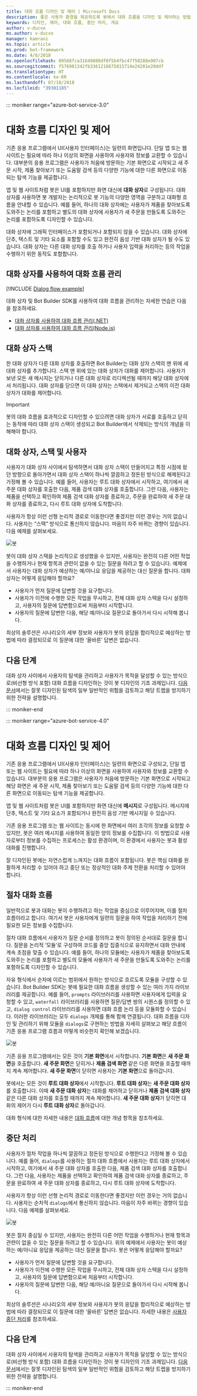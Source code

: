 ```yaml
---
title: 대화 흐름 디자인 및 제어 | Microsoft Docs
description: 좋은 사용자 환경을 제공하도록 봇에서 대화 흐름을 디자인 및 제어하는 방법을 알아봅니다.
keywords: 디자인, 제어, 대화 흐름, 중단 처리, 개요
author: v-ducvo
ms.author: v-ducvo
manager: kamrani
ms.topic: article
ms.prod: bot-framework
ms.date: 4/8/2018
ms.openlocfilehash: 09568fca31649880df0f5b4fbc47f50288e907cb
ms.sourcegitcommit: f576981342fb3361216675815714e24281e20ddf
ms.translationtype: HT
ms.contentlocale: ko-KR
ms.lasthandoff: 07/18/2018
ms.locfileid: "39301185"
---
```

::: moniker range="azure-bot-service-3.0"

# <a name="design-and-control-conversation-flow"></a>대화 흐름 디자인 및 제어

기존 응용 프로그램에서 UI(사용자 인터페이스)는 일련의 화면입니다. 
단일 앱 또는 웹 사이트는 필요에 따라 하나 이상의 화면을 사용하여 사용자와 정보를 교환할 수 있습니다. 
대부분의 응용 프로그램은 사용자가 처음에 방문하는 기본 화면으로 시작되고 새 주문 시작, 제품 찾아보기 또는 도움말 검색 등의 다양한 기능에 대한 다른 화면으로 이동되는 탐색 기능을 제공합니다.

앱 및 웹 사이트처럼 봇은 UI를 포함하지만 화면 대신에 **대화 상자**로 구성됩니다. 
대화 상자를 사용하면 봇 개발자는 논리적으로 봇 기능의 다양한 영역을 구분하고 대화형 흐름을 안내할 수 있습니다. 예를 들어, 하나의 대화 상자에는 사용자가 제품을 찾아보도록 도와주는 논리를 포함하고 별도의 대화 상자에 사용자가 새 주문을 만들도록 도와주는 논리를 포함하도록 디자인할 수 있습니다. 

대화 상자에 그래픽 인터페이스가 포함되거나 포함되지 않을 수 있습니다. 대화 상자에 단추, 텍스트 및 기타 요소를 포함할 수도 있고 완전히 음성 기반 대화 상자가 될 수도 있습니다. 대화 상자는 다른 대화 상자를 호출 하거나 사용자 입력을 처리하는 등의 작업을 수행하기 위한 동작도 포함합니다.

## <a name="using-dialogs-to-manage-conversation-flow"></a>대화 상자를 사용하여 대화 흐름 관리

[!INCLUDE [Dialog flow example](~/includes/snippet-dotnet-manage-conversation-flow-intro.md)]

대화 상자 및 Bot Builder SDK를 사용하여 대화 흐름을 관리하는 자세한 연습은 다음을 참조하세요.

- [대화 상자를 사용하여 대화 흐름 관리(.NET)](~/dotnet/bot-builder-dotnet-manage-conversation-flow.md)
- [대화 상자를 사용하여 대화 흐름 관리(Node.js)](~/nodejs/bot-builder-nodejs-manage-conversation-flow.md)

## <a name="dialog-stack"></a>대화 상자 스택

한 대화 상자가 다른 대화 상자를 호출하면 Bot Builder는 대화 상자 스택의 맨 위에 새 대화 상자를 추가합니다. 
스택 맨 위에 있는 대화 상자가 대화를 제어합니다. 
사용자가 보낸 모든 새 메시지는 닫히거나 다른 대화 상자로 리디렉션될 때까지 해당 대화 상자에서 처리됩니다. 
대화 상자를 닫으면 이 대화 상자는 스택에서 제거되고 스택의 이전 대화 상자가 대화를 제어합니다. 

> [!IMPORTANT]
> 봇의 대화 흐름을 효과적으로 디자인할 수 있으려면 대화 상자가 서로를 호출하고 닫히는 동작에 따라 대화 상자 스택이 생성되고 Bot Builder에서 삭제되는 방식의 개념을 이해해야 합니다. 

## <a name="dialogs-stacks-and-humans"></a>대화 상자, 스택 및 사용자

사용자가 대화 상자 사이에서 탐색하면서 대화 상자 스택이 만들어지고 특정 시점에 왔던 방향으로 돌아가면서 대화 상자 스택이 하나씩 깔끔하고 정돈된 방식으로 해제된다고 가정해 볼 수 있습니다. 
예를 들어, 사용자는 루트 대화 상자에서 시작하고, 여기에서 새 주문 대화 상자를 호출한 다음, 제품 검색 대화 상자를 호출합니다. 
그런 다음, 사용자는 제품을 선택하고 확인하여 제품 검색 대화 상자를 종료하고, 주문을 완료하여 새 주문 대화 상자를 종료하고, 다시 루트 대화 상자에 도착합니다. 

사용자가 항상 이런 선형 논리적 경로로 이동한다면 좋겠지만 이런 경우는 거의 없습니다. 
사용자는 “스택” 방식으로 통신하지 않습니다. 마음이 자주 바뀌는 경향이 있습니다. 
다음 예제를 살펴보세요. 

![봇](~/media/bot-service-design-conversation-flow/stack-issue.png)

봇이 대화 상자 스택을 논리적으로 생성했을 수 있지만, 사용자는 완전히 다른 어떤 작업을 수행하거나 현재 항목과 관련이 없을 수 있는 질문을 하려고 할 수 있습니다. 
예제에서 사용자는 대화 상자가 예상하는 예/아니요 응답을 제공하는 대신 질문을 합니다. 
대화 상자는 어떻게 응답해야 할까요?

- 사용자가 먼저 질문에 답변할 것을 요구합니다. 
- 사용자가 이전에 수행한 모든 작업을 무시하고, 전체 대화 상자 스택을 다시 설정하고, 사용자의 질문에 답변함으로써 처음부터 시작합니다. 
- 사용자의 질문에 답변한 다음, 해당 예/아니요 질문으로 돌아가서 다시 시작해 봅니다. 

최상의 솔루션은 시나리오의 세부 정보와 사용자가 봇의 응답을 합리적으로 예상하는 방법에 따라 결정되므로 이 질문에 대한 ‘올바른’ 답변은 없습니다. 

## <a name="next-steps"></a>다음 단계

대화 상자 사이에서 사용자의 탐색을 관리하고 사용자가 목적을 달성할 수 있는 방식으로(비선형 방식 포함) 대화 흐름을 디자인하는 것이 봇 디자인의 기초 과제입니다. 
[다음 문서](~/bot-service-design-navigation.md)에서는 잘못 디자인된 탐색의 일부 일반적인 위험을 검토하고 해당 트랩을 방지하기 위한 전략을 설명합니다. 

::: moniker-end

::: moniker range="azure-bot-service-4.0"
# <a name="design-and-control-conversation-flow"></a>대화 흐름 디자인 및 제어

기존 응용 프로그램에서 UI(사용자 인터페이스)는 일련의 화면으로 구성되고, 단일 앱 또는 웹 사이트는 필요에 따라 하나 이상의 화면을 사용하여 사용자와 정보를 교환할 수 있습니다. 
대부분의 응용 프로그램은 사용자가 처음에 방문하는 기본 화면으로 시작되고 해당 화면은 새 주문 시작, 제품 찾아보기 또는 도움말 검색 등의 다양한 기능에 대한 다른 화면으로 이동되는 탐색 기능을 제공합니다.

앱 및 웹 사이트처럼 봇은 UI를 포함하지만 화면 대신에 **메시지**로 구성됩니다. 메시지에 단추, 텍스트 및 기타 요소가 포함되거나 완전히 음성 기반 메시지일 수 있습니다. 

기존 응용 프로그램 또는 웹 사이트는 동시에 한 화면에서 여러 조각의 정보를 요청할 수 있지만, 봇은 여러 메시지를 사용하여 동일한 양의 정보를 수집합니다. 이 방법으로 사용자로부터 정보를 수집하는 프로세스는 활성 환경이며, 이 환경에서 사용자는 봇과 활성 대화를 진행합니다. 

잘 디자인된 봇에는 자연스럽게 느껴지는 대화 흐름이 포함됩니다. 봇은 핵심 대화를 원활하게 처리할 수 있어야 하고 중단 또는 정상적인 대화 주제 전환을 처리할 수 있어야 합니다. 

## <a name="procedural-conversation-flow"></a>절차 대화 흐름

일반적으로 봇과 대화는 봇이 수행하려고 하는 작업을 중심으로 이루어지며, 이를 절차 흐름이라고 합니다. 여기서 봇은 사용자에게 일련의 질문을 하여 작업을 처리하기 전에 필요한 모든 정보를 수집합니다.

절차 대화 흐름에서 사용자가 질문 순서를 정의하고 봇이 정의된 순서대로 질문을 합니다. 질문을 논리적 ‘모듈’로 구성하여 코드를 중앙 집중식으로 유지하면서 대화 안내에 계속 초점을 맞출 수 있습니다. 예를 들어, 하나의 모듈에는 사용자가 제품을 찾아보도록 도와주는 논리를 포함하고 별도의 모듈에 사용자가 새 주문을 만들도록 도와주는 논리를 포함하도록 디자인할 수 있습니다. 

자유 형식에서 순차에 이르는 범위에서 원하는 방식으로 흐르도록 모듈을 구성할 수 있습니다. Bot Builder SDK는 봇에 필요한 대화 흐름을 생성할 수 있는 여러 가지 라이브러리를 제공합니다. 예를 들어, `prompts` 라이브러리를 사용하면 사용자에게 입력을 요청할 수 있고, `waterfall` 라이브러리를 사용하면 질문/답변 쌍의 시퀀스를 정의할 수 있고, `dialog control` 라이브러리를 사용하면 대화 흐름 논리 등을 모듈화할 수 있습니다. 이러한 라이브러리는 모두 `dialogs` 개체를 통해 함께 연결됩니다. 대화 흐름을 디자인 및 관리하기 위해 모듈을 `dialogs`로 구현하는 방법을 자세히 살펴보고 해당 흐름이 기존 응용 프로그램 흐름과 어떻게 비슷한지 확인해 보겠습니다.

![봇](~/media/designing-bots/core/dialogs-screens.png)

기존 응용 프로그램에서는 모든 것이 **기본 화면**에서 시작합니다.
**기본 화면**은 **새 주문 화면**을 호출합니다.
**새 주문 화면**은 닫히거나 **제품 검색 화면** 같은 다른 화면을 호출할 때까지 계속 제어합니다. 
**새 주문 화면**이 닫히면 사용자는 **기본 화면**으로 돌아갑니다.

봇에서는 모든 것이 **루트 대화 상자**에서 시작합니다. 
**루트 대화 상자**는 **새 주문 대화 상자**를 호출합니다. 
이때 **새 주문 대화 상자**는 대화를 제어하고 닫히거나 **제품 검색 대화 상자** 같은 다른 대화 상자를 호출할 때까지 계속 제어합니다. 
**새 주문 대화 상자**가 닫히면 대화의 제어가 다시 **루트 대화 상자**로 돌아갑니다.

대화 형식에 대한 자세한 내용은 [대화 흐름](v4sdk/bot-builder-conversations.md)에 대한 개념 항목을 참조하세요.

## <a name="handle-interruptions"></a>중단 처리

사용자가 절차 작업을 하나씩 깔끔하고 정돈된 방식으로 수행한다고 가정해 볼 수 있습니다. 
예를 들어, `dialogs`를 사용하는 절차 대화 흐름에서 사용자는 루트 대화 상자에서 시작하고, 여기에서 새 주문 대화 상자를 호출한 다음, 제품 검색 대화 상자를 호출합니다. 그런 다음, 사용자는 제품을 선택하고 확인하여 제품 검색 대화 상자를 종료하고, 주문을 완료하여 새 주문 대화 상자를 종료하고, 다시 루트 대화 상자에 도착합니다. 

사용자가 항상 이런 선형 논리적 경로로 이동한다면 좋겠지만 이런 경우는 거의 없습니다. 
사용자는 순차적 `dialogs`에서 통신하지 않습니다. 마음이 자주 바뀌는 경향이 있습니다. 
다음 예제를 살펴보세요. 

![봇](~/media/bot-service-design-conversation-flow/stack-issue.png)

봇은 절차 중심일 수 있지만, 사용자는 완전히 다른 어떤 작업을 수행하거나 현재 항목과 관련이 없을 수 있는 질문을 하려고 할 수 있습니다. 
위의 예제에서 사용자는 봇이 예상하는 예/아니요 응답을 제공하는 대신 질문을 합니다. 
봇은 어떻게 응답해야 할까요?

- 사용자가 먼저 질문에 답변할 것을 요구합니다. 
- 사용자가 이전에 수행한 모든 작업을 무시하고, 전체 대화 상자 스택을 다시 설정하고, 사용자의 질문에 답변함으로써 처음부터 시작합니다. 
- 사용자의 질문에 답변한 다음, 해당 예/아니요 질문으로 돌아가서 다시 시작해 봅니다. 

최상의 솔루션은 시나리오의 세부 정보와 사용자가 봇의 응답을 합리적으로 예상하는 방법에 따라 결정되므로 이 질문에 대한 ‘올바른’ 답변은 없습니다. 자세한 내용은 [사용자 중단 처리](v4sdk/bot-builder-howto-handle-user-interrupt.md)를 참조하세요.

## <a name="next-steps"></a>다음 단계

대화 상자 사이에서 사용자의 탐색을 관리하고 사용자가 목적을 달성할 수 있는 방식으로(비선형 방식 포함) 대화 흐름을 디자인하는 것이 봇 디자인의 기초 과제입니다. 
[다음 문서](~/bot-service-design-navigation.md)에서는 잘못 디자인된 탐색의 일부 일반적인 위험을 검토하고 해당 트랩을 방지하기 위한 전략을 설명합니다. 

::: moniker-end
